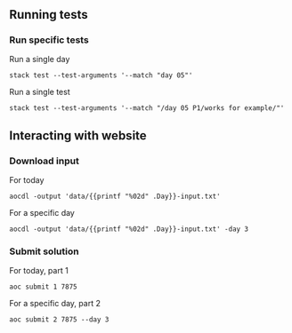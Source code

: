 #      

## Running tests

### Run specific tests

Run a single day

```shell
stack test --test-arguments '--match "day 05"'
```

Run a single test

```shell
stack test --test-arguments '--match "/day 05 P1/works for example/"'
```

## Interacting with website

### Download input

For today

```shell
aocdl -output 'data/{{printf "%02d" .Day}}-input.txt'
```

For a specific day

```shell
aocdl -output 'data/{{printf "%02d" .Day}}-input.txt' -day 3
```

### Submit solution

For today, part 1

```shell
aoc submit 1 7875
```

For a specific day, part 2

```shell
aoc submit 2 7875 --day 3
```
